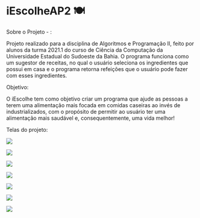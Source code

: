 # iEscolheAP2 🍽️

Sobre o Projeto - :

Projeto realizado para a disciplina de Algoritmos e Programação II, feito por alunos da turma 2021.1 do curso de Ciência da Computação da Universidade Estadual do Sudoeste da Bahia. O programa funciona como um sugestor de receitas, no qual o usuário seleciona os ingredientes que possui em casa e o programa retorna refeições que o usuário pode fazer com esses ingredientes. 

Objetivo:

O iEscolhe tem como objetivo criar um programa que ajude as pessoas a terem uma alimentação mais focada em comidas caseiras ao invés de industrializados, com o propósito de permitir ao usuário ter uma alimentação mais saudável e, consequentemente, uma vida melhor!

Telas do projeto: 

[](https://user-images.githubusercontent.com/76132917/203614683-15ca1004-f648-47e3-a962-4e8e06a31be6.png)

[](https://user-images.githubusercontent.com/76132917/203614687-d960e133-a8ca-4d68-906f-9b9a99930e60.png)

![](https://user-images.githubusercontent.com/76132917/203615226-54724191-2a09-4871-aa10-c06b69db0628.png)


![](https://user-images.githubusercontent.com/76132917/203614689-8af9f935-aa68-48ca-b0f5-6602b7274709.png)

![](https://user-images.githubusercontent.com/76132917/203614693-54cf8666-b1b7-48ab-adf5-7e77e152a1f8.png)

![](https://user-images.githubusercontent.com/76132917/203614695-13043218-0b32-4f4d-81fd-9e3f8d183fee.png)

![](https://user-images.githubusercontent.com/76132917/203614699-4e0ba3dd-6cec-43b5-88f4-d1be05d00072.png)

![](https://user-images.githubusercontent.com/76132917/203614701-7612ab20-0a34-47da-a3e3-db18f771f45f.png)

![](https://user-images.githubusercontent.com/76132917/203614704-83b9b689-77ee-4d62-b9ad-28c89d101924.png)



